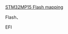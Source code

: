 [STM32MP15 Flash mapping](https://wiki.st.com/stm32mpu/wiki/STM32MP15_Flash_mapping)

Flash、







EFI

